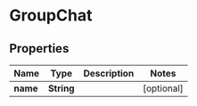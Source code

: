 

# GroupChat


## Properties

| Name | Type | Description | Notes |
|------------ | ------------- | ------------- | -------------|
|**name** | **String** |  |  [optional] |



